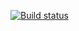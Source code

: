 [![Build status](https://ci.appveyor.com/api/projects/status/4bvxyj32ty6nwsoo?svg=true)](https://ci.appveyor.com/project/Khumax/api)
